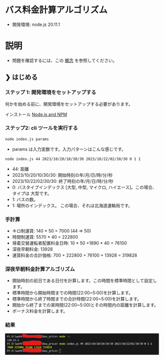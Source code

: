 # バス料金計算アルゴリズム

- 開発環境: node.js 20.11.1

# 説明

- 問題を確認するには、この [概念](https://busket.notion.site/WTT-ecf75f3c7c3846a69ada79dcc2ba1a77) を参照してください。

## ❯ はじめる

### ステップ 1: 開発環境をセットアップする

何かを始める前に、開発環境をセットアップする必要があります。

インストール [Node.js and NPM](https://nodejs.org/en/download/)

### ステップ2: cli ツールを実行する

```bash
node index.js params
```

- params は入力変数です。入力パターンはこんな感じです。

```bash
node index.js 44 2023/10/20/10/30/30 2023/10/22/02/30/30 0 1 1
```

- 44: 距離
- 2023/10/20/10/30/30: 開始時刻の年/月/日/時/分/秒
- 2023/10/22/02/30/30: 終了時刻の年/月/日/時/分/秒
- 0: バスタイプインデックス [大型, 中型, マイクロ, ハイエース]。この場合、タイプは 大型です。
- 1: バスの数。
- 1: 場所のインデックス。 この場合、それは北海道運輸局です。

### 手計算

- キロ制運賃: 140 * 50 = 7000 (44 => 50)
- 時間制運賃: 5570 * 40 = 222800
- 帰着交替運転者配置料金日時: 10 * 50 +1890 * 40 =  76100
- 深夜早朝料金: 13928
- 運賃料金の合計価格: 700 + 222800 + 76100 + 13928 = 319828

### 深夜早朝料金計算アルゴリズム

- 開始時刻の前日である日付を計算します。この時間を標準時間として設定します。
- 標準時間から開始時間までの時間(22:00~5:00)を計算します。
- 標準時間から終了時間までの合計時間(22:00~5:00)を計算します。
- 開始から終了までの実時間(22:00~5:00)とその時間内の距離を計算します。
- ボーナス料金を計算します。

### 結果

![alt text](result-1.png)